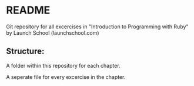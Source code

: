 # README #

Git repository for all excercises in "Introduction to Programming with Ruby" by Launch School (launchschool.com)

## Structure: ## 

A folder within this repository for each chapter.

A seperate file for every excercise in the chapter.